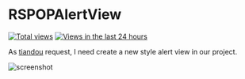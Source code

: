 RSPOPAlertView
==============

[![Total views](https://sourcegraph.com/api/repos/github.com/yeahdongcn/RSPOPAlertView/counters/views.png)](https://sourcegraph.com/github.com/yeahdongcn/RSPOPAlertView)
[![Views in the last 24 hours](https://sourcegraph.com/api/repos/github.com/yeahdongcn/RSPOPAlertView/counters/views-24h.png)](https://sourcegraph.com/github.com/yeahdongcn/RSPOPAlertView)

As [tiandou](https://github.com/tiandou) request, I need create a new style alert view in our project.

![screenshot](https://raw.githubusercontent.com/yeahdongcn/RSPOPAlertView/master/iOS%20%E6%A8%A1%E6%8B%9F%E5%99%A8%E5%B1%8F%E5%B9%95%E5%BF%AB%E7%85%A7%E2%80%9C2014%E5%B9%B46%E6%9C%888%E6%97%A5%20%E4%B8%8B%E5%8D%889.52.03%E2%80%9D.png)

